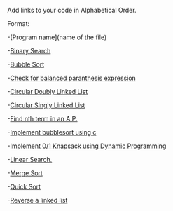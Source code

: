 Add links to your code in Alphabetical Order.

Format:

-[Program name](name of the file)

-[Binary Search](Binary_Search.c)

-[Bubble Sort](bubblesort.c)

-[Check for balanced paranthesis expression](Check_balanced_paranthesis.c)

-[Circular Doubly Linked List](circularDLL.c)

-[Circular Singly Linked List](circularSLL.c)

-[Find nth term in an A.P.](AP.c)

-[Implement bubblesort using c](bubblesort.c)

-[Implement 0/1 Knapsack using Dynamic Programming](0-1_knapsack.c)

-[Linear Search.](LinearSearch.c)

-[Merge Sort](Mergesort.c)

-[Quick Sort](Quick_Sort.c)

-[Reverse a linked list](reverse.c)


